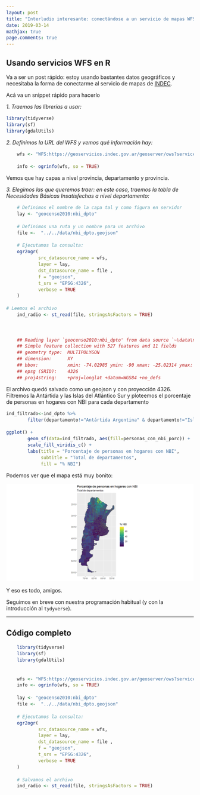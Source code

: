 ```yaml
---
layout: post
title: "Interludio interesante: conectándose a un servicio de mapas WFS en R"
date: 2019-03-14
mathjax: true
page.comments: true
---
```



Usando servicios WFS en R
-------------------------

Va a ser un post rápido: estoy usando bastantes datos geográficos y
necesitaba la forma de conectarme al servicio de mapas de
[INDEC](http://www.indec.gob.ar).

Acá va un snippet rápido para hacerlo

*1. Traemos las librerías a usar:*

```r
library(tidyverse)
library(sf)
library(gdalUtils)
```

*2. Definimos la URL del WFS y vemos qué información hay:*

```r
    wfs <- "WFS:https://geoservicios.indec.gov.ar/geoserver/ows?service=wfs&version=1.0.0&request=GetCapabilities"

    info <- ogrinfo(wfs, so = TRUE)
```

Vemos que hay capas a nivel provincia, departamento y provincia.

*3. Elegimos las que queremos traer: en este caso, traemos la tabla de Necesidades Básicas Insatisfechas a nivel departamento:*

```r
    # Definimos el nombre de la capa tal y como figura en servidor
    lay <- "geocenso2010:nbi_dpto"

    # Definimos una ruta y un nombre para un archivo
    file <-  "../../data/nbi_dpto.geojson"

    # Ejecutamos la consulta:
    ogr2ogr(
            src_datasource_name = wfs,
            layer = lay,                    
            dst_datasource_name = file ,  
            f = "geojson",                           
            t_srs = "EPSG:4326",
            verbose = TRUE
    )

# Leemos el archivo
    ind_radio <- st_read(file, stringsAsFactors = TRUE)



    ## Reading layer `geocenso2010:nbi_dpto' from data source `~\data\nbi_dpto.geojson' using driver `GeoJSON'
    ## Simple feature collection with 527 features and 11 fields
    ## geometry type:  MULTIPOLYGON
    ## dimension:      XY
    ## bbox:           xmin: -74.02985 ymin: -90 xmax: -25.02314 ymax: -21.74506
    ## epsg (SRID):    4326
    ## proj4string:    +proj=longlat +datum=WGS84 +no_defs
```

El archivo quedó salvado como un geojson y con proyección 4326. Filtremos la Antártida y las Islas del Atlántico Sur y ploteemos el porcentaje de personas en hogares con NBI para cada departamento

```r
ind_filtrado<-ind_dpto %>%
        filter(departamento!="Antártida Argentina" & departamento!="Islas del Atlántico Sur")

ggplot() + 
        geom_sf(data=ind_filtrado, aes(fill=personas_con_nbi_porc)) +
        scale_fill_viridis_c() +
        labs(title = "Porcentaje de personas en hogares con NBI",
             subtitle = "Total de departamentos",
             fill = "% NBI")
```

Podemos ver que el mapa está muy bonito:

<img src="https://github.com/gefero/gefero.github.io/raw/master/blog/_files/2019-03-14-Consultando-mapas/p1.png" title="Plot 1">



Y eso es todo, amigos.

Seguimos en breve con nuestra programación habitual (y con la
introducción al `tydyverse`).

------------------------------------------------------------------

Código completo
---------------

```r
    library(tidyverse)
    library(sf)
    library(gdalUtils)


    wfs <- "WFS:https://geoservicios.indec.gov.ar/geoserver/ows?service=wfs&version=1.0.0&request=GetCapabilities"
    info <- ogrinfo(wfs, so = TRUE)

    lay <- "geocenso2010:nbi_dpto"
    file <-  "../../data/nbi_dpto.geojson"

    # Ejecutamos la consulta:
    ogr2ogr(
            src_datasource_name = wfs,
            layer = lay,                    
            dst_datasource_name = file ,  
            f = "geojson",                           
            t_srs = "EPSG:4326",
            verbose = TRUE
    )

    # Salvamos el archivo
    ind_radio <- st_read(file, stringsAsFactors = TRUE)
```